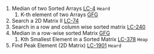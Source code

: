 

1. Median of two Sorted Arrays [LC-4](https://leetcode.com/problems/median-of-two-sorted-arrays/) `Heard`
   1. K-th element of two Arrays [GFG](https://www.geeksforgeeks.org/problems/k-th-element-of-two-sorted-array1317/1)
2. Search a 2D Matrix II [LC-74](https://leetcode.com/problems/search-a-2d-matrix/)
2. Search in a row and column wise sorted matrix [LC-240](https://leetcode.com/problems/search-a-2d-matrix-ii/)
3. Median in a row-wise sorted Matrix [GFG](https://www.geeksforgeeks.org/problems/median-in-a-row-wise-sorted-matrix1527/1)
   1. Kth Smallest Element in a Sorted Matrix [LC-378](https://leetcode.com/problems/kth-smallest-element-in-a-sorted-matrix/) `Heap`
2. Find Peak Element (2D Matrix) [LC-1901](https://leetcode.com/problems/find-a-peak-element-ii/) `Heard`